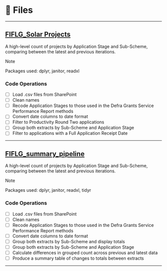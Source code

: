 # :floppy_disk: Files

---

## [FIFLG_Solar Projects](https://github.com/jbutler1993/FIFLG_Pipelines/blob/main/FIFLG_solar_projects.R)
A high-level count of projects by Application Stage and Sub-Scheme, comparing between the latest and previous iterations.

> [!NOTE]
> Packages used: dplyr, janitor, readxl

### Code Operations
- [ ] Load .csv files from SharePoint
- [ ] Clean names
- [ ] Recode Application Stages to those used in the Defra Grants Service Performance Report methods
- [ ] Convert date columns to date format
- [ ] Filter to Productivity Round Two applications
- [ ] Group both extracts by Sub-Scheme and Application Stage
- [ ] Filter to applications with a Full Application Receipt Date

---

## [FIFLG_summary_pipeline](https://github.com/jbutler1993/FIFLG_Pipelines/blob/main/FIFLG_summary_pipeline.R)
A high-level count of projects by Application Stage and Sub-Scheme, comparing between the latest and previous iterations.

> [!NOTE]
> Packages used: dplyr, janitor, readxl, tidyr

### Code Operations
- [ ] Load .csv files from SharePoint
- [ ] Clean names
- [ ] Recode Application Stages to those used in the Defra Grants Service Performance Report methods
- [ ] Convert date columns to date format
- [ ] Group both extracts by Sub-Scheme and display totals
- [ ] Group both extracts by Sub-Scheme and Application Stage
- [ ] Calculate differences in grouped count across previous and latest data
- [ ] Produce a summary table of changes to totals between extracts

---
